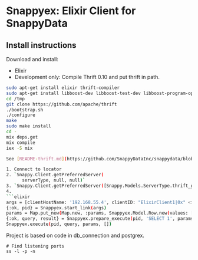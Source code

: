 # Snappyex: Elixir Client for SnappyData

## Install instructions

Download and install:

* Elixir
* Development only: Compile Thrift 0.10 and put thrift in path.
```bash
sudo apt-get install elixir thrift-compiler
sudo apt-get install libboost-dev libboost-test-dev libboost-program-options-dev libevent-dev automake libtool flex bison pkg-config g++ libssl-dev 
cd /tmp 
git clone https://github.com/apache/thrift
./bootstrap.sh
./configure 
make 
sudo make install
cd -
mix deps.get
mix compile 
iex -S mix

See [README-thrift.md](https://github.com/SnappyDataInc/snappydata/blob/master/snappy-tools/README-thrift.md) for SnappyData programming documents.

1. Connect to locator
2. `Snappy.Client.getPreferredServer(
      serverType, null, null)`
3. `Snappy.Client.getPreferredServer([Snappy.Models.ServerType.thrift_gfxd_bp], ["default"], [Snappy.Models.HostAddress.new(hostName: "example.com", port: 1, ipAddress: "127.0.0.1", serverType: Snappy.Models.ServerType.thrift_gfxd_bp)])`
4.
```elixir
args = [clientHostName: '192.168.55.4', clientID: "ElixirClient1|0x" <> Base.encode16(inspect self), port: 1531, userName: "APP", password: "APP",  security: Snappyex.Model.SecurityMechanism.plain,  tokenSize: 16, useStringForDecimal: false, properties: :dict.new()]
{:ok, pid} = Snappyex.start_link(args)
params = Map.put_new(Map.new, :params, Snappyex.Model.Row.new(values: []))
{:ok, query, result} = Snappyex.prepare_execute(pid, 'SELECT 1', params, [])
Snappyex.execute(pid, query, params, [])
```

Project is based on code in db_connection and postgrex.

```
# Find listening ports
ss -l -p -n
```
